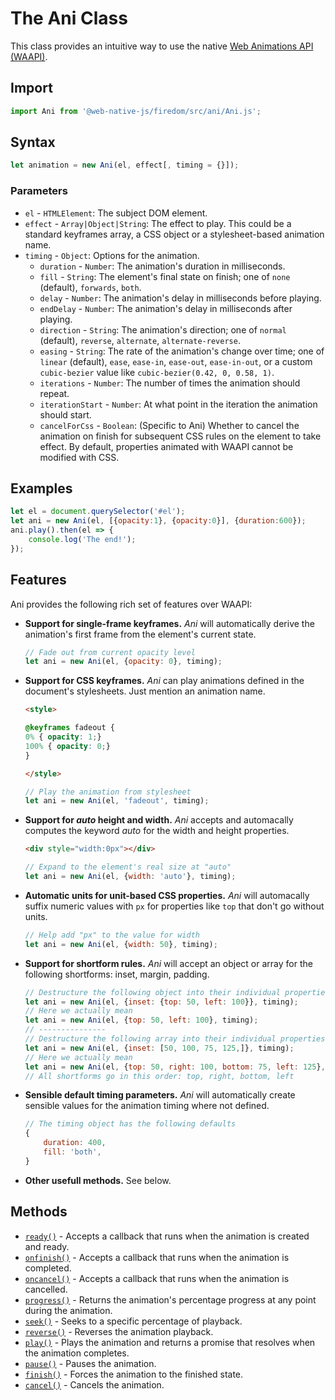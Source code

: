 # The Ani Class
This class provides an intuitive way to use the native [Web Animations API (WAAPI)](https://developer.mozilla.org/en-US/docs/Web/API/Web_Animations_API).

## Import

```js
import Ani from '@web-native-js/firedom/src/ani/Ani.js';
```

## Syntax

```js
let animation = new Ani(el, effect[, timing = {}]);
```

### Parameters
+ `el` - `HTMLElement`: The subject DOM element.
+ `effect` - `Array|Object|String`: The effect to play. This could be a standard keyframes array, a CSS object or a stylesheet-based animation name.
+ `timing` - `Object`: Options for the animation.
    + `duration` - `Number`: The animation's duration in milliseconds.
    + `fill` - `String`: The element's final state on finish; one of `none` (default), `forwards`, `both`.
    + `delay` - `Number`: The animation's delay in milliseconds before playing.
    + `endDelay` - `Number`: The animation's delay in milliseconds after playing.
    + `direction` - `String`: The animation's direction; one of `normal` (default), `reverse`, `alternate`, `alternate-reverse`.
    + `easing` - `String`: The rate of the animation's change over time; one of `linear` (default), `ease`, `ease-in`, `ease-out`, `ease-in-out`, or a custom `cubic-bezier` value like `cubic-bezier(0.42, 0, 0.58, 1)`.
    + `iterations` - `Number`: The number of times the animation should repeat.
    + `iterationStart` - `Number`: At what point in the iteration the animation should start.
    + `cancelForCss` - `Boolean`: (Specific to Ani) Whether to cancel the animation on finish for subsequent CSS rules on the element to take effect. By default, properties animated with WAAPI cannot be modified with CSS.

## Examples

```js
let el = document.querySelector('#el');
let ani = new Ani(el, [{opacity:1}, {opacity:0}], {duration:600});
ani.play().then(el => {
    console.log('The end!');
});
```

## Features
Ani provides the following rich set of features over WAAPI:
+ **Support for single-frame keyframes.** *Ani* will automatically derive the animation's first frame from the element's current state.
    ```js
    // Fade out from current opacity level
    let ani = new Ani(el, {opacity: 0}, timing);
    ```

+ **Support for CSS keyframes.** *Ani* can play animations defined in the document's stylesheets. Just mention an animation name.
    ```html
    <style>

    @keyframes fadeout {
    0% { opacity: 1;}
    100% { opacity: 0;}
    }

    </style>
    ```
    ```js
    // Play the animation from stylesheet
    let ani = new Ani(el, 'fadeout', timing);
    ```

+ **Support for *auto* height and width.** *Ani* accepts and automacally computes the keyword *auto* for the width and height properties.
    ```html
    <div style="width:0px"></div>
    ```
    ```js
    // Expand to the element's real size at "auto"
    let ani = new Ani(el, {width: 'auto'}, timing);
    ```

+ **Automatic units for unit-based CSS properties.** *Ani* will automacally suffix numeric values with `px` for properties like `top` that don't go without units.
    ```js
    // Help add "px" to the value for width
    let ani = new Ani(el, {width: 50}, timing);
    ```

+ **Support for shortform rules.** *Ani* will accept an object or array for the following shortforms: inset, margin, padding.
    ```js
    // Destructure the following object into their individual properties
    let ani = new Ani(el, {inset: {top: 50, left: 100}}, timing);
    // Here we actually mean 
    let ani = new Ani(el, {top: 50, left: 100}, timing);
    // ---------------
    // Destructure the following array into their individual properties
    let ani = new Ani(el, {inset: [50, 100, 75, 125,]}, timing);
    // Here we actually mean 
    let ani = new Ani(el, {top: 50, right: 100, bottom: 75, left: 125}, timing);
    // All shortforms go in this order: top, right, bottom, left
    ```

+ **Sensible default timing parameters.** *Ani* will automatically create sensible values for the animation timing where not defined.
    ```js
    // The timing object has the following defaults
    {
        duration: 400,
        fill: 'both',
    }
    ```

+ **Other usefull methods.** See below.

## Methods
+ [`ready()`](/firedom/api/ani/Ani/ready.md) - Accepts a callback that runs when the animation is created and ready.
+ [`onfinish()`](/firedom/api/ani/Ani/onfinish.md) - Accepts a callback that runs when the animation is completed.
+ [`oncancel()`](/firedom/api/ani/Ani/oncancel.md) - Accepts a callback that runs when the animation is cancelled.
+ [`progress()`](/firedom/api/ani/Ani/progress.md) - Returns the animation's percentage progress at any point during the animation.
+ [`seek()`](/firedom/api/ani/Ani/seek.md) - Seeks to a specific percentage of playback.
+ [`reverse()`](/firedom/api/ani/Ani/reverse.md) - Reverses the animation playback.
+ [`play()`](/firedom/api/ani/Ani/play.md) - Plays the animation and returns a promise that resolves when the animation completes.
+ [`pause()`](/firedom/api/ani/Ani/pause.md) - Pauses the animation.
+ [`finish()`](/firedom/api/ani/Ani/finish.md) - Forces the animation to the finished state.
+ [`cancel()`](/firedom/api/ani/Ani/cancel.md) - Cancels the animation.
